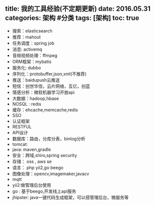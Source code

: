 title: 我的工具经验(不定期更新)
date: 2016.05.31
categories: 架构 #分类
tags: [架构]
toc: true
---

* 搜索：elasticsearch
* 推荐：mahout
* 任务调度：spring job
* 消息: activemq
* 音频视频处理：ffmpeg
* ORM框架：mybatis
* 服务化: dubbo
* 序列化：protobuffer,json,xml(不推荐)
* 推送：baidupush云推送
* 短信：创世华信，云片网络，互亿，创蓝
* 情感分析：微软机器学习开放api
* 大数据：hadoop,hbase
* NOSQL : redis
* 缓存：ehcache,memcache,redis
* SSO
* 认证框架
* RESTFUL
* API设计
* 数据库：路由，分库分表，binlog分析
* tomcat:
* java: maven,gradle
* 安全：跨域,shiro,spring security
* 存储： oss , aws se
* 语言： php yii2,go beego
* 图像处理：opencv,imagemaker,javacv
* mqtt
* yii2:做管理后台使用
* go : 基于beego,开发线上api服务
* jhipster: java一键代码生成框架，可以搭管理后台，微服务等
